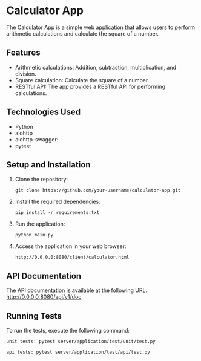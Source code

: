 # Calculator App
The Calculator App is a simple web application that allows users to perform
arithmetic calculations and calculate the square of a number.

## Features

- Arithmetic calculations: Addition, subtraction, multiplication, and division.
- Square calculation: Calculate the square of a number.
- RESTful API: The app provides a RESTful API for performing calculations.

## Technologies Used

- Python
- aiohttp
- aiohttp-swagger:
- pytest

## Setup and Installation

1. Clone the repository:

   `git clone https://github.com/your-username/calculator-app.git`

2. Install the required dependencies:

    `pip install -r requirements.txt`

3. Run the application:

   `python main.py`

4. Access the application in your web browser:

   `http://0.0.0.0:8080/client/calculator.html`
## API Documentation

The API documentation is available at the following URL:
http://0.0.0.0:8080/api/v1/doc

## Running Tests

To run the tests, execute the following command:

   `unit tests: pytest server/application/test/unit/test.py`

   `api tests: pytest server/application/test/api/test.py`